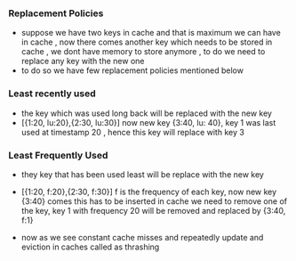 ### Replacement Policies
- suppose we have two keys in cache and that is maximum we can have in cache , now there comes another key which needs to be stored in cache , we dont have memory to store anymore , to do we need to replace any key with the new one
- to do so we have few replacement policies mentioned below

### Least recently used
- the key which was used long back will be replaced with the new key
- [{1:20, lu:20},{2:30, lu:30}] now new key {3:40, lu: 40}, key 1 was last used at timestamp 20 , hence this key will replace with key 3

### Least Frequently Used
- they key that has been used least will be replace with the new key
- [{1:20, f:20},{2:30, f:30}] f is the frequency of each key, now new key {3:40} comes this has to be inserted in cache we need to remove one of the key, key 1  with frequency 20 will be removed and replaced by {3:40, f:1}

- now as we see constant cache misses and repeatedly update and eviction in caches called as thrashing
